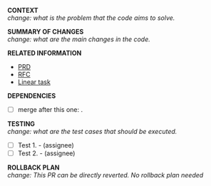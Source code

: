 **CONTEXT**
<br/>_change: what is the problem that the code aims to solve._

**SUMMARY OF CHANGES**
<br/>_change: what are the main changes in the code._

**RELATED INFORMATION**
- [PRD](REPLACE-WITH-URL)
- [RFC](REPLACE-WITH-URL)
- [Linear task](REPLACE-WITH-URL)

**DEPENDENCIES**
- [ ] merge after this one: <replace-with-pr-url>.

**TESTING**
<br/>_change: what are the test cases that should be executed._
- [ ] Test 1. - (assignee)
- [ ] Test 2. - (assignee)

**ROLLBACK PLAN**
<br/>_change: This PR can be directly reverted. No rollback plan needed_
